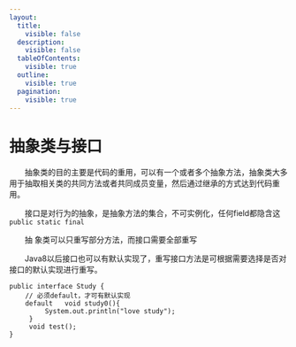 ```yaml
---
layout:
  title:
    visible: false
  description:
    visible: false
  tableOfContents:
    visible: true
  outline:
    visible: true
  pagination:
    visible: true
---
```


# 抽象类与接口

　　抽象类的目的主要是代码的重用，可以有一个或者多个抽象方法，抽象类大多用于抽取相关类的共同方法或者共同成员变量，然后通过继承的方式达到代码重用。

　　接口是对行为的抽象，是抽象方法的集合，不可实例化，任何field都隐含这`public static final`

　　抽 象类可以只重写部分方法，而接口需要全部重写

　　Java8以后接口也可以有默认实现了，重写接口方法是可根据需要选择是否对接口的默认实现进行重写。

```
public interface Study {
    // 必须default，才可有默认实现
    default   void study0(){
         System.out.println("love study");
     }
     void test();
}
```
